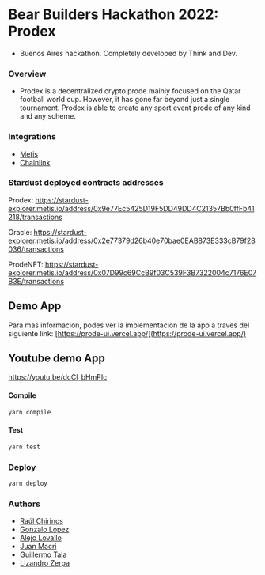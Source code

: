 # Bear Builders Hackathon 2022: Prodex

* Buenos Aires hackathon. Completely developed by Think and Dev.
### Overview

* Prodex is a decentralized crypto prode mainly focused on the Qatar football world cup. However, it has gone far beyond just a single tournament. Prodex is able to create any sport event prode of any kind and any scheme. 

### Integrations

* [Metis](https://www.metis.io/)
* [Chainlink](https://chain.link/)

### Stardust deployed contracts addresses  
Prodex: https://stardust-explorer.metis.io/address/0x9e77Ec5425D19F5DD49DD4C21357Bb0ffFb41218/transactions

Oracle: https://stardust-explorer.metis.io/address/0x2e77379d26b40e70bae0EAB873E333cB79f28036/transactions

ProdeNFT: https://stardust-explorer.metis.io/address/0x07D99c69CcB9f03C539F3B7322004c7176E07B3E/transactions



## Demo App

Para mas informacion, podes ver la implementacion de la app a traves del siguiente link: [https://prode-ui.vercel.app/](https://prode-ui.vercel.app/)

## Youtube demo App
https://youtu.be/dcCl_bHmPIc


#### Compile
```bash
yarn compile
```
#### Test
```bash
yarn test
```
### Deploy
```bash
yarn deploy
```

### Authors

* [Raúl Chirinos](https://github.com/rjchirinos)
* [Gonzalo Lopez](https://github.com/lopezgonzalo89)
* [Alejo Lovallo](https://github.com/AlejoLovallo)
* [Juan Macri](https://github.com/juaaanmacri)
* [Guillermo Tala](https://github.com/gtala)
* [Lizandro Zerpa](https://github.com/LizanLycan)

